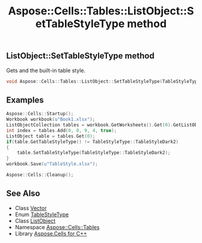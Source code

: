 ﻿---
title: Aspose::Cells::Tables::ListObject::SetTableStyleType method
linktitle: SetTableStyleType
second_title: Aspose.Cells for C++ API Reference
description: 'Aspose::Cells::Tables::ListObject::SetTableStyleType method. Gets and the built-in table style in C++.'
type: docs
weight: 3800
url: /cpp/aspose.cells.tables/listobject/settablestyletype/
---
## ListObject::SetTableStyleType method


Gets and the built-in table style.

```cpp
void Aspose::Cells::Tables::ListObject::SetTableStyleType(TableStyleType value)
```


## Examples


```cpp
Aspose::Cells::Startup();
Workbook workbook(u"Book1.xlsx");
ListObjectCollection tables = workbook.GetWorksheets().Get(0).GetListObjects();
int index = tables.Add(0, 0, 9, 4, true);
ListObject table = tables.Get(0);
if(table.GetTableStyleType() != TableStyleType::TableStyleDark2)
{
    table.SetTableStyleType(TableStyleType::TableStyleDark2);
}
workbook.Save(u"TableStyle.xlsx");

Aspose::Cells::Cleanup();
```

## See Also

* Class [Vector](../../../aspose.cells/vector/)
* Enum [TableStyleType](../../tablestyletype/)
* Class [ListObject](../)
* Namespace [Aspose::Cells::Tables](../../)
* Library [Aspose.Cells for C++](../../../)
